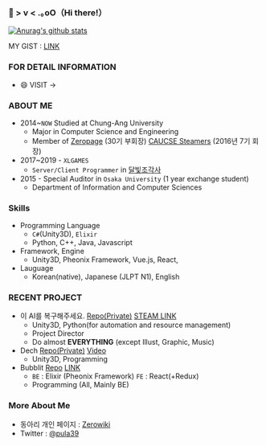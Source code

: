 ### 👋 > v <  .｡oO（Hi there!）
[![Anurag's github stats](https://github-readme-stats.vercel.app/api?username=pula39)](https://github.com/anuraghazra/github-readme-stats)

MY GIST : [LINK](https://gist.github.com/pula39)
### FOR DETAIL INFORMATION
  * 😄 VISIT -> 
  

### ABOUT ME
 * 2014~`NOW` Studied at Chung-Ang University
   * Major in Computer Science and Engineering
   * Member of [Zeropage](https://wiki.zeropage.org/wiki.php/ZeroPage) (30기 부회장) [CAUCSE Steamers](https://steamcommunity.com/groups/caucse-steamers) (2016년 7기 회장)
 * 2017~2019 - `XLGAMES`
   * `Server/Client Programmer` in [달빛조각사](https://moonlight.kakaogames.com/)
 * 2015 - Special Auditor in `Osaka University` (1 year exchange student)
   * Department of Information and Computer Sciences

### Skills
 * Programming Language
   * `C#`(Unity3D), `Elixir`
   * Python, C++, Java, Javascript
 * Framework, Engine
   * Unity3D, Pheonix Framework, Vue.js, React, 
 * Lauguage
   * Korean(native), Japanese (JLPT N1), English

### RECENT PROJECT
 * 이 AI를 복구해주세요. [Repo(Private)](https://github.com/nErumin/ProjectAIRenewal) [STEAM LINK](https://store.steampowered.com/app/1173110/_AI/)
   * Unity3D, Python(for automation and resource management)
   * Project Director
   * Do almost **EVERYTHING** (except Illust, Graphic, Music)
 * Dech [Repo(Private)](https://github.com/pula39/yokoscroll) [Video](https://www.youtube.com/watch?v=qV3OpHjoy2g&feature=youtu.be&t=961)
   * Unity3D, Programming
 * Bubblit [Repo](https://github.com/pula39/BubbLit) [LINK](http://54.180.86.207:4000/)
   * `BE` : Elixir (Pheonix Framework) `FE` : React(+Redux)
   * Programming (All, Mainly BE)
 
### More About Me
* 동아리 개인 페이지 : [Zerowiki](https://wiki.zeropage.org/wiki.php/%EA%B6%8C%EC%A4%80%ED%98%81)
* Twitter : [@pula39](https://twitter.com/_pula39)
     
<!--
**pula39/pula39** is a ✨ _special_ ✨ repository because its `README.md` (this file) appears on your GitHub profile.

Here are some ideas to get you started:

- 🔭 I’m currently working on ...
- 🌱 I’m currently learning ...
- 👯 I’m looking to collaborate on ...
- 🤔 I’m looking for help with ...
- 💬 Ask me about ...
- 📫 How to reach me: ...
- 😄 Pronouns: ...
- ⚡ Fun fact: ...
-->
